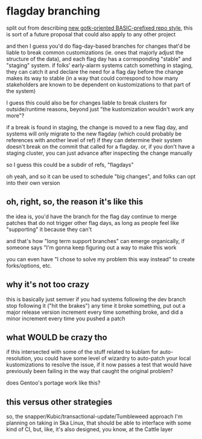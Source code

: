 # flagday branching

split out from describing [new gotk-oriented BASIC-prefixed repo style](7940979f-e715-43d1-8190-dd990a03dca9.md), this is sort of a future proposal that could also apply to any other project

and then I guess you'd do flag-day-based branches for changes that'd be liable to break common customizations (ie. ones that majorly adjust the structure of the data), and each flag day has a corresponding "stable" and "staging" system. if folks' early-alarm systems catch something in staging, they can catch it and declare the need for a flag day before the change makes its way to stable (in a way that could correspond to how many stakeholders are known to be dependent on kustomizations to that part of the system)

I guess this could also be for changes liable to break clusters for outside/runtime reasons, beyond just "the kustomization wouldn't work any more"?

if a break is found in staging, the change is moved to a new flag day, and systems will only migrate to the new flagday (which could probably be references with another level of ref) if they can determine their system doesn't break on the commit that called for a flagday. or, if you don't have a staging cluster, you can just advance after inspecting the change manually

so I guess this could be a subdir of refs, "flagdays"

oh yeah, and so it can be used to schedule "big changes", and folks can opt into their own version

## oh, right, so, the reason it's like this

the idea is, you'd have the branch for the flag day continue to merge patches that do not trigger other flag days, as long as people feel like "supporting" it because they can't

and that's how "long term support branches" can emerge organically, if someone says "I'm gonna keep figuring out a way to make this work

you can even have "I chose to solve my problem this way instead" to create forks/options, etc.

## why it's not too crazy

this is basically just semver if you had systems following the dev branch stop following it ("hit the brakes") any time it broke something, put out a major release version increment every time something broke, and did a minor increment every time you pushed a patch

## what WOULD be crazy tho

if this intersected with some of the stuff related to kublam for auto-resolution, you could have some level of wizardry to auto-patch your local kustomizations to resolve the issue, if it now passes a test that would have previously been failing in the way that caught the original problem?

does Gentoo's portage work like this?

## this versus other strategies

so, the snapper/Kubic/transactional-update/Tumbleweed approach I'm planning on taking in Ska Linux, that should be able to interface with some kind of CI, but, like, it's also designed, you know, at the Cattle layer
